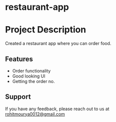 # restaurant-app

# Project Description

Created a restaurant app where you can order food.

## Features

- Order functionality
- Good looking UI
- Getting the order no.

## Support

If you have any feedback, please reach out to us at rohitmourya0012@gmail.com
